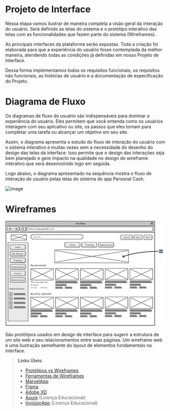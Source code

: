 
# Projeto de Interface

Nessa etapa vamos ilustrar de maneira completa a visão geral da interação do usuário. Será definido as telas do sistema e o protótipo interativo das telas com as funcionalidades que fazem parte do sistema (Wireframes).

As principais interfaces da plataforma serão expostas. Toda a criação foi elaborada para que a experiência do usuário fosse contemplada da melhor maneira, atendendo todas as condições já definidas em nosso Projeto de Interface.

Dessa forma implementamos todos os requisitos funcionais, os requisitos não funcionais, as histórias de usuário e a documentação de especificação do Projeto.

# Diagrama de Fluxo

Os diagramas de fluxo do usuário são indispensáveis para dominar a experiência do usuário. Eles permitem que você entenda como os usuários interagem com seu aplicativo ou site, os passos que eles tomam para completar uma tarefa ou alcançar um objetivo em seu site.

Assim, o diagrama apresenta o estudo do fluxo de interação do usuário com o sistema interativo e  muitas vezes sem a necessidade do desenho do design das telas da interface. Isso permite que o design das interações seja bem planejado e gere impacto na qualidade no design do wireframe interativo que será desenvolvido logo em seguida.

Logo abaixo, o diagrama apresentado na sequência mostra o fluxo de interação do usuário pelas telas do sistema do app Personal Cash.

![image](https://github.com/ICEI-PUC-Minas-PMV-ADS/ads-2024-1-e3-proj-mov-t5-personalcash/assets/126628545/4711869d-18e1-45b9-b4d0-7b4aa5028bcd)

# Wireframes

![Exemplo de Wireframe](img/wireframe-example.png)

São protótipos usados em design de interface para sugerir a estrutura de um site web e seu relacionamentos entre suas páginas. Um wireframe web é uma ilustração semelhante do layout de elementos fundamentais na interface.
 
> **Links Úteis**:
> - [Protótipos vs Wireframes](https://www.nngroup.com/videos/prototypes-vs-wireframes-ux-projects/)
> - [Ferramentas de Wireframes](https://rockcontent.com/blog/wireframes/)
> - [MarvelApp](https://marvelapp.com/developers/documentation/tutorials/)
> - [Figma](https://www.figma.com/)
> - [Adobe XD](https://www.adobe.com/br/products/xd.html#scroll)
> - [Axure](https://www.axure.com/edu) (Licença Educacional)
> - [InvisionApp](https://www.invisionapp.com/) (Licença Educacional)
